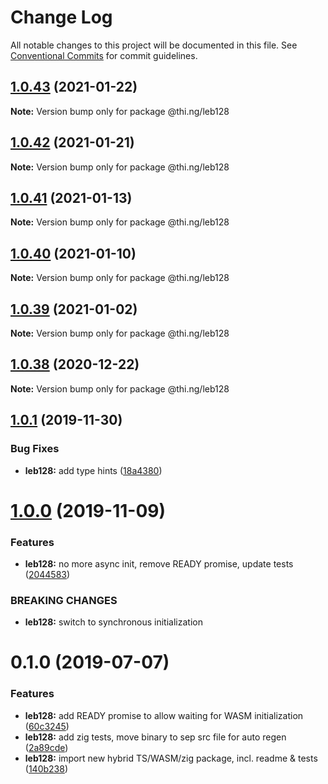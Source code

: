 # Change Log

All notable changes to this project will be documented in this file.
See [Conventional Commits](https://conventionalcommits.org) for commit guidelines.

## [1.0.43](https://github.com/thi-ng/umbrella/compare/@thi.ng/leb128@1.0.42...@thi.ng/leb128@1.0.43) (2021-01-22)

**Note:** Version bump only for package @thi.ng/leb128





## [1.0.42](https://github.com/thi-ng/umbrella/compare/@thi.ng/leb128@1.0.41...@thi.ng/leb128@1.0.42) (2021-01-21)

**Note:** Version bump only for package @thi.ng/leb128





## [1.0.41](https://github.com/thi-ng/umbrella/compare/@thi.ng/leb128@1.0.40...@thi.ng/leb128@1.0.41) (2021-01-13)

**Note:** Version bump only for package @thi.ng/leb128





## [1.0.40](https://github.com/thi-ng/umbrella/compare/@thi.ng/leb128@1.0.39...@thi.ng/leb128@1.0.40) (2021-01-10)

**Note:** Version bump only for package @thi.ng/leb128





## [1.0.39](https://github.com/thi-ng/umbrella/compare/@thi.ng/leb128@1.0.38...@thi.ng/leb128@1.0.39) (2021-01-02)

**Note:** Version bump only for package @thi.ng/leb128





## [1.0.38](https://github.com/thi-ng/umbrella/compare/@thi.ng/leb128@1.0.37...@thi.ng/leb128@1.0.38) (2020-12-22)

**Note:** Version bump only for package @thi.ng/leb128





## [1.0.1](https://github.com/thi-ng/umbrella/compare/@thi.ng/leb128@1.0.0...@thi.ng/leb128@1.0.1) (2019-11-30)

### Bug Fixes

* **leb128:** add type hints ([18a4380](https://github.com/thi-ng/umbrella/commit/18a4380336604f4a8fc890296d5c9dce5d9c0cd2))

# [1.0.0](https://github.com/thi-ng/umbrella/compare/@thi.ng/leb128@0.1.5...@thi.ng/leb128@1.0.0) (2019-11-09)

### Features

* **leb128:** no more async init, remove READY promise, update tests ([2044583](https://github.com/thi-ng/umbrella/commit/20445837f5af1891703e1c51fe8db56e69f11c86))

### BREAKING CHANGES

* **leb128:** switch to synchronous initialization

# 0.1.0 (2019-07-07)

### Features

* **leb128:** add READY promise to allow waiting for WASM initialization ([60c3245](https://github.com/thi-ng/umbrella/commit/60c3245))
* **leb128:** add zig tests, move binary to sep src file for auto regen ([2a89cde](https://github.com/thi-ng/umbrella/commit/2a89cde))
* **leb128:** import new hybrid TS/WASM/zig package, incl. readme & tests ([140b238](https://github.com/thi-ng/umbrella/commit/140b238))
